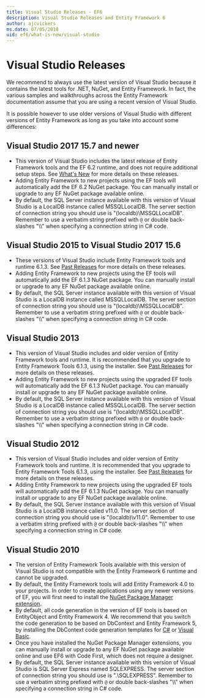 ```yaml
---
title: Visual Studio Releases - EF6
description: Visual Studio Releases and Entity Framework 6
author: ajcvickers
ms.date: 07/05/2018
uid: ef6/what-is-new/visual-studio
---
```

# Visual Studio Releases

We recommend to always use the latest version of Visual Studio because it contains the latest tools for .NET, NuGet, and Entity Framework.
In fact, the various samples and walkthroughs across the Entity Framework documentation assume that you are using a recent version of Visual Studio.

It is possible however to use older versions of Visual Studio with different versions of Entity Framework as long as you take into account some differences:

## Visual Studio 2017 15.7 and newer

- This version of Visual Studio includes the latest release of Entity Framework tools and the EF 6.2 runtime, and does not require additional setup steps.
See [What's New](xref:ef6/what-is-new/index) for more details on these releases.
- Adding Entity Framework to new projects using the EF tools will automatically add the EF 6.2 NuGet package.
You can manually install or upgrade to any EF NuGet package available online.
- By default, the SQL Server instance available with this version of Visual Studio is a LocalDB instance called MSSQLLocalDB.
The server section of connection string you should use is "(localdb)\\MSSQLLocalDB".
Remember to use a verbatim string prefixed with `@` or double back-slashes "\\\\" when specifying a connection string in C# code.  


## Visual Studio 2015 to Visual Studio 2017 15.6

- These versions of Visual Studio include Entity Framework tools and runtime 6.1.3.
See [Past Releases](xref:ef6/what-is-new/past-releases#ef-613) for more details on these releases.
- Adding Entity Framework to new projects using the EF tools will automatically add the EF 6.1.3 NuGet package.
You can manually install or upgrade to any EF NuGet package available online.
- By default, the SQL Server instance available with this version of Visual Studio is a LocalDB instance called MSSQLLocalDB.
The server section of connection string you should use is "(localdb)\\MSSQLLocalDB".
Remember to use a verbatim string prefixed with `@` or double back-slashes "\\\\" when specifying a connection string in C# code.  


## Visual Studio 2013
- This version of Visual Studio includes and older version of Entity Framework tools and runtime.
It is recommended that you upgrade to Entity Framework Tools 6.1.3, using the installer.
See [Past Releases](xref:ef6/what-is-new/past-releases#ef-613) for more details on these releases.
- Adding Entity Framework to new projects using the upgraded EF tools will automatically add the EF 6.1.3 NuGet package.
You can manually install or upgrade to any EF NuGet package available online.
- By default, the SQL Server instance available with this version of Visual Studio is a LocalDB instance called MSSQLLocalDB.
The server section of connection string you should use is "(localdb)\\MSSQLLocalDB".
Remember to use a verbatim string prefixed with `@` or double back-slashes "\\\\" when specifying a connection string in C# code.  

## Visual Studio 2012

- This version of Visual Studio includes and older version of Entity Framework tools and runtime.
It is recommended that you upgrade to Entity Framework Tools 6.1.3, using the installer.
See [Past Releases](xref:ef6/what-is-new/past-releases#ef-613) for more details on these releases.
- Adding Entity Framework to new projects using the upgraded EF tools will automatically add the EF 6.1.3 NuGet package.
You can manually install or upgrade to any EF NuGet package available online.
- By default, the SQL Server instance available with this version of Visual Studio is a LocalDB instance called v11.0.
The server section of connection string you should use is "(localdb)\\v11.0".
Remember to use a verbatim string prefixed with `@` or double back-slashes "\\\\" when specifying a connection string in C# code.  

## Visual Studio 2010

- The version of Entity Framework Tools available with this version of Visual Studio is not compatible with the Entity Framework 6 runtime and cannot be upgraded.
- By default, the Entity Framework tools will add Entity Framework 4.0 to your projects.
In order to create applications using any newer versions of EF, you will first need to install the [NuGet Package Manager extension](https://marketplace.visualstudio.com/items?itemName=NuGetTeam.NuGetPackageManager).
- By default, all code generation in the version of EF tools is based on EntityObject and Entity Framework 4.
We recommend that you switch the code generation to be based on DbContext and Entity Framework 5, by installing the DbContext code generation templates for [C#](https://marketplace.visualstudio.com/items?itemName=EntityFrameworkTeam.EF5xDbContextGeneratorforC) or [Visual Basic](https://marketplace.visualstudio.com/items?itemName=EntityFrameworkTeam.EF5xDbContextGeneratorforVBNET).
- Once you have installed the NuGet Package Manager extensions, you can manually install or upgrade to any EF NuGet package available online and use EF6 with Code First, which does not require a designer.
- By default, the SQL Server instance available with this version of Visual Studio is SQL Server Express named SQLEXPRESS.
The server section of connection string you should use is ".\\SQLEXPRESS".
Remember to use a verbatim string prefixed with `@` or double back-slashes "\\\\" when specifying a connection string in C# code.
